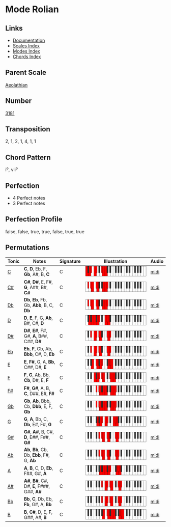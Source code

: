 # Mode Rolian

## Links

- [Documentation](README.md)
- [Scales Index](Scales.md)
- [Modes Index](Modes.md)
- [Chords Index](Chords.md)

## Parent Scale

[Aeolathian](ScaleAeolathian.md)

## Number

[3181](https://ianring.com/musictheory/scales/3181)

## Transposition

2, 1, 2, 1, 4, 1, 1

## Chord Pattern

i⁰, vii⁰

## Perfection

- 4 Perfect notes
- 3 Perfect notes

## Perfection Profile

false, false, true, true, false, true, true

## Permutations

| Tonic | Notes | Signature | Illustration | Audio |
|-------|-------|-----------|--------------|-------|
| [C](ModeCNaturalRolian.md) | **C**, **D**, Eb, F, **Gb**, A#, B, **C** | C | ![CNaturalRolian](ModeCNaturalRolian.png) | [midi](https://github.com/edipermadi/music/blob/main/docs/ModeCNaturalRolian.mid?raw=true) |
| [C#](ModeCSharpRolian.md) | **C#**, **D#**, E, F#, **G**, A##, B#, **C#** | C | ![CSharpRolian](ModeCSharpRolian.png) | [midi](https://github.com/edipermadi/music/blob/main/docs/ModeCSharpRolian.mid?raw=true) |
| [Db](ModeDFlatRolian.md) | **Db**, **Eb**, Fb, Gb, **Abb**, B, C, **Db** | C | ![DFlatRolian](ModeDFlatRolian.png) | [midi](https://github.com/edipermadi/music/blob/main/docs/ModeDFlatRolian.mid?raw=true) |
| [D](ModeDNaturalRolian.md) | **D**, **E**, F, G, **Ab**, B#, C#, **D** | C | ![DNaturalRolian](ModeDNaturalRolian.png) | [midi](https://github.com/edipermadi/music/blob/main/docs/ModeDNaturalRolian.mid?raw=true) |
| [D#](ModeDSharpRolian.md) | **D#**, **E#**, F#, G#, **A**, B##, C##, **D#** | C | ![DSharpRolian](ModeDSharpRolian.png) | [midi](https://github.com/edipermadi/music/blob/main/docs/ModeDSharpRolian.mid?raw=true) |
| [Eb](ModeEFlatRolian.md) | **Eb**, **F**, Gb, Ab, **Bbb**, C#, D, **Eb** | C | ![EFlatRolian](ModeEFlatRolian.png) | [midi](https://github.com/edipermadi/music/blob/main/docs/ModeEFlatRolian.mid?raw=true) |
| [E](ModeENaturalRolian.md) | **E**, **F#**, G, A, **Bb**, C##, D#, **E** | C | ![ENaturalRolian](ModeENaturalRolian.png) | [midi](https://github.com/edipermadi/music/blob/main/docs/ModeENaturalRolian.mid?raw=true) |
| [F](ModeFNaturalRolian.md) | **F**, **G**, Ab, Bb, **Cb**, D#, E, **F** | C | ![FNaturalRolian](ModeFNaturalRolian.png) | [midi](https://github.com/edipermadi/music/blob/main/docs/ModeFNaturalRolian.mid?raw=true) |
| [F#](ModeFSharpRolian.md) | **F#**, **G#**, A, B, **C**, D##, E#, **F#** | C | ![FSharpRolian](ModeFSharpRolian.png) | [midi](https://github.com/edipermadi/music/blob/main/docs/ModeFSharpRolian.mid?raw=true) |
| [Gb](ModeGFlatRolian.md) | **Gb**, **Ab**, Bbb, Cb, **Dbb**, E, F, **Gb** | C | ![GFlatRolian](ModeGFlatRolian.png) | [midi](https://github.com/edipermadi/music/blob/main/docs/ModeGFlatRolian.mid?raw=true) |
| [G](ModeGNaturalRolian.md) | **G**, **A**, Bb, C, **Db**, E#, F#, **G** | C | ![GNaturalRolian](ModeGNaturalRolian.png) | [midi](https://github.com/edipermadi/music/blob/main/docs/ModeGNaturalRolian.mid?raw=true) |
| [G#](ModeGSharpRolian.md) | **G#**, **A#**, B, C#, **D**, E##, F##, **G#** | C | ![GSharpRolian](ModeGSharpRolian.png) | [midi](https://github.com/edipermadi/music/blob/main/docs/ModeGSharpRolian.mid?raw=true) |
| [Ab](ModeAFlatRolian.md) | **Ab**, **Bb**, Cb, Db, **Ebb**, F#, G, **Ab** | C | ![AFlatRolian](ModeAFlatRolian.png) | [midi](https://github.com/edipermadi/music/blob/main/docs/ModeAFlatRolian.mid?raw=true) |
| [A](ModeANaturalRolian.md) | **A**, **B**, C, D, **Eb**, F##, G#, **A** | C | ![ANaturalRolian](ModeANaturalRolian.png) | [midi](https://github.com/edipermadi/music/blob/main/docs/ModeANaturalRolian.mid?raw=true) |
| [A#](ModeASharpRolian.md) | **A#**, **B#**, C#, D#, **E**, F###, G##, **A#** | C | ![ASharpRolian](ModeASharpRolian.png) | [midi](https://github.com/edipermadi/music/blob/main/docs/ModeASharpRolian.mid?raw=true) |
| [Bb](ModeBFlatRolian.md) | **Bb**, **C**, Db, Eb, **Fb**, G#, A, **Bb** | C | ![BFlatRolian](ModeBFlatRolian.png) | [midi](https://github.com/edipermadi/music/blob/main/docs/ModeBFlatRolian.mid?raw=true) |
| [B](ModeBNaturalRolian.md) | **B**, **C#**, D, E, **F**, G##, A#, **B** | C | ![BNaturalRolian](ModeBNaturalRolian.png) | [midi](https://github.com/edipermadi/music/blob/main/docs/ModeBNaturalRolian.mid?raw=true) |
